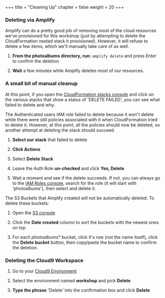 +++
title = "Cleaning Up"
chapter = false
weight = 20
+++

### Deleting via Amplify

Amplify can do a pretty good job of removing most of the cloud resources we've provisioned for this workshop (just by attempting to delete the CloudFormation nested stack it provisioned). However, it will refuse to delete a few items, which we'll manually take care of as well.

1. **From the photoalbums directory, run:** `amplify delete` and press *Enter* to confirm the deletion.

2. **Wait** a few minutes while Amplify deletes most of our resources.

### A small bit of manual cleanup

At this point, if you open the [CloudFormation stacks console](https://console.aws.amazon.com/cloudformation/home?region=us-east-1#/stacks) and click on the various stacks that show a status of 'DELETE FAILED', you can see what failed to delete and why.

The Authenticated users IAM role failed to delete because it won't delete while there were still policies associated with it when CloudFormation tried to delete it.  However, at this point, all the policies should now be deleted, so another attempt at deleting the stack should succeed.

1. **Select our stack** that failed to delete

2. **Click Actions**

3. Select **Delete Stack**

4. Leave the Auth Role **un-checked** and click **Yes, Delete**

5. Wait a moment and see if the delete succeeds. If not, you can always go to the [IAM Roles console](https://console.aws.amazon.com/iam/home?#/roles), search for the role (it will start with 'photoalbums'), then select and delete it.

The S3 Buckets that Amplify created will not be automatically deleted. To delete these buckets:

1. Open the [S3 console](https://s3.console.aws.amazon.com/s3/home?region=us-east-1) 

2. Click the **Date created** column to sort the buckets with the newest ones on top

3. For each _photoalbums*_ bucket, click it's row (not the name itself), click the **Delete bucket** button, then copy/paste the bucket name to confirm the deletion.


### Deleting the Cloud9 Workspace

1. Go to your [Cloud9 Environment](https://us-east-1.console.aws.amazon.com/cloud9/home?region=us-east-1)

2. Select the environment named **workshop** and pick **Delete**

3. **Type the phrase** 'Delete' into the confirmation box and click **Delete**
